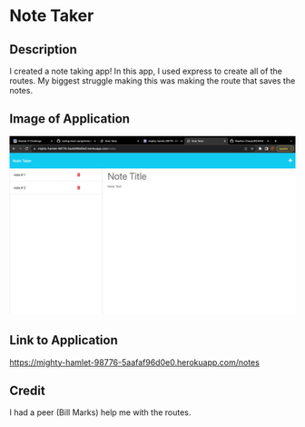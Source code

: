 # Note Taker
## Description
 I created a note taking app! In this app, I used express to create all of the routes. My biggest struggle making this was making the route that saves the notes. 
## Image of Application
![Alt text](image.png)
## Link to Application
https://mighty-hamlet-98776-5aafaf96d0e0.herokuapp.com/notes 
## Credit
I had a peer (Bill Marks) help me with the routes.